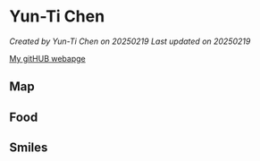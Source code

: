 # Yun-Ti Chen


*Created by Yun-Ti Chen on 20250219 Last updated on 20250219*

[My gitHUB webapge]() 


## Map

## Food


## Smiles 
